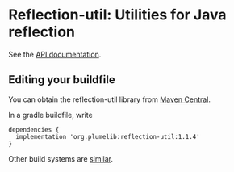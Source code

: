 # Reflection-util:  Utilities for Java reflection

See the [API documentation](http://plumelib.org/reflection-util/api/org/plumelib/reflection/package-summary.html#package.description).

## Editing your buildfile ##

You can obtain the reflection-util library from [Maven
Central](https://search.maven.org/#search%7Cga%7C1%7Cg%3A%22org.plumelib%22%20a%3A%22reflection-util%22).

In a gradle buildfile, write

```
dependencies {
  implementation 'org.plumelib:reflection-util:1.1.4'
}
```

Other build systems are [similar](https://search.maven.org/artifact/org.plumelib/reflection-util/1.1.4/jar).
